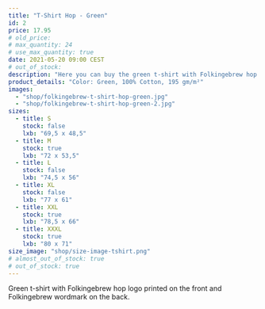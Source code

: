 ```yaml
---
title: "T-Shirt Hop - Green"
id: 2
price: 17.95
# old_price:
# max_quantity: 24
# use_max_quantity: true
date: 2021-05-20 09:00 CEST
# out_of_stock:
description: "Here you can buy the green t-shirt with Folkingebrew hop logo printed on the front left area and Folkingebrew wordmark on the back."
product_details: "Color: Green, 100% Cotton, 195 gm/m²"
images:
  - "shop/folkingebrew-t-shirt-hop-green.jpg"
  - "shop/folkingebrew-t-shirt-hop-green-2.jpg"
sizes:
  - title: S
    stock: false
    lxb: "69,5 x 48,5"
  - title: M
    stock: true
    lxb: "72 x 53,5"
  - title: L
    stock: false
    lxb: "74,5 x 56"
  - title: XL
    stock: false
    lxb: "77 x 61"
  - title: XXL
    stock: true
    lxb: "78,5 x 66"
  - title: XXXL
    stock: true
    lxb: "80 x 71"
size_image: "shop/size-image-tshirt.png"
# almost_out_of_stock: true
# out_of_stock: true
---
```


Green t-shirt with Folkingebrew hop logo printed on the front and Folkingebrew wordmark on the back.
